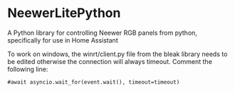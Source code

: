 # NeewerLitePython
A Python library for controlling Neewer RGB panels from python, specifically for use in Home Assistant

To work on windows, the winrt/client.py file from the bleak library needs to be edited otherwise the connection will always timeout. Comment the following line:

`#await asyncio.wait_for(event.wait(), timeout=timeout) `
